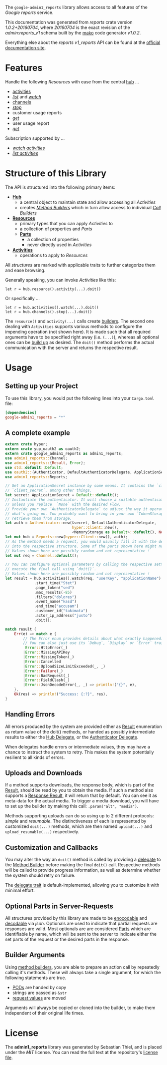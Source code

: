 <!---
DO NOT EDIT !
This file was generated automatically from 'src/mako/api/README.md.mako'
DO NOT EDIT !
-->
The `google-admin1_reports` library allows access to all features of the *Google reports* service.

This documentation was generated from *reports* crate version *1.0.2+20160704*, where *20160704* is the exact revision of the *admin:reports_v1* schema built by the [mako](http://www.makotemplates.org/) code generator *v1.0.2*.

Everything else about the *reports* *v1_reports* API can be found at the
[official documentation site](https://developers.google.com/admin-sdk/reports/).
# Features

Handle the following *Resources* with ease from the central [hub](https://docs.rs/google-admin1_reports/1.0.2+20160704/google_admin1_reports/struct.Reports.html) ... 

* [activities](https://docs.rs/google-admin1_reports/1.0.2+20160704/google_admin1_reports/struct.Activity.html)
 * [*list*](https://docs.rs/google-admin1_reports/1.0.2+20160704/google_admin1_reports/struct.ActivityListCall.html) and [*watch*](https://docs.rs/google-admin1_reports/1.0.2+20160704/google_admin1_reports/struct.ActivityWatchCall.html)
* [channels](https://docs.rs/google-admin1_reports/1.0.2+20160704/google_admin1_reports/struct.Channel.html)
 * [*stop*](https://docs.rs/google-admin1_reports/1.0.2+20160704/google_admin1_reports/struct.ChannelStopCall.html)
* customer usage reports
 * [*get*](https://docs.rs/google-admin1_reports/1.0.2+20160704/google_admin1_reports/struct.CustomerUsageReportGetCall.html)
* user usage report
 * [*get*](https://docs.rs/google-admin1_reports/1.0.2+20160704/google_admin1_reports/struct.UserUsageReportGetCall.html)


Subscription supported by ...

* [*watch activities*](https://docs.rs/google-admin1_reports/1.0.2+20160704/google_admin1_reports/struct.ActivityWatchCall.html)
* [*list activities*](https://docs.rs/google-admin1_reports/1.0.2+20160704/google_admin1_reports/struct.ActivityListCall.html)



# Structure of this Library

The API is structured into the following primary items:

* **[Hub](https://docs.rs/google-admin1_reports/1.0.2+20160704/google_admin1_reports/struct.Reports.html)**
    * a central object to maintain state and allow accessing all *Activities*
    * creates [*Method Builders*](https://docs.rs/google-admin1_reports/1.0.2+20160704/google_admin1_reports/trait.MethodsBuilder.html) which in turn
      allow access to individual [*Call Builders*](https://docs.rs/google-admin1_reports/1.0.2+20160704/google_admin1_reports/trait.CallBuilder.html)
* **[Resources](https://docs.rs/google-admin1_reports/1.0.2+20160704/google_admin1_reports/trait.Resource.html)**
    * primary types that you can apply *Activities* to
    * a collection of properties and *Parts*
    * **[Parts](https://docs.rs/google-admin1_reports/1.0.2+20160704/google_admin1_reports/trait.Part.html)**
        * a collection of properties
        * never directly used in *Activities*
* **[Activities](https://docs.rs/google-admin1_reports/1.0.2+20160704/google_admin1_reports/trait.CallBuilder.html)**
    * operations to apply to *Resources*

All *structures* are marked with applicable traits to further categorize them and ease browsing.

Generally speaking, you can invoke *Activities* like this:

```Rust,ignore
let r = hub.resource().activity(...).doit()
```

Or specifically ...

```ignore
let r = hub.activities().watch(...).doit()
let r = hub.channels().stop(...).doit()
```

The `resource()` and `activity(...)` calls create [builders][builder-pattern]. The second one dealing with `Activities` 
supports various methods to configure the impending operation (not shown here). It is made such that all required arguments have to be 
specified right away (i.e. `(...)`), whereas all optional ones can be [build up][builder-pattern] as desired.
The `doit()` method performs the actual communication with the server and returns the respective result.

# Usage

## Setting up your Project

To use this library, you would put the following lines into your `Cargo.toml` file:

```toml
[dependencies]
google-admin1_reports = "*"
```

## A complete example

```Rust
extern crate hyper;
extern crate yup_oauth2 as oauth2;
extern crate google_admin1_reports as admin1_reports;
use admin1_reports::Channel;
use admin1_reports::{Result, Error};
use std::default::Default;
use oauth2::{Authenticator, DefaultAuthenticatorDelegate, ApplicationSecret, MemoryStorage};
use admin1_reports::Reports;

// Get an ApplicationSecret instance by some means. It contains the `client_id` and 
// `client_secret`, among other things.
let secret: ApplicationSecret = Default::default();
// Instantiate the authenticator. It will choose a suitable authentication flow for you, 
// unless you replace  `None` with the desired Flow.
// Provide your own `AuthenticatorDelegate` to adjust the way it operates and get feedback about 
// what's going on. You probably want to bring in your own `TokenStorage` to persist tokens and
// retrieve them from storage.
let auth = Authenticator::new(&secret, DefaultAuthenticatorDelegate,
                              hyper::Client::new(),
                              <MemoryStorage as Default>::default(), None);
let mut hub = Reports::new(hyper::Client::new(), auth);
// As the method needs a request, you would usually fill it with the desired information
// into the respective structure. Some of the parts shown here might not be applicable !
// Values shown here are possibly random and not representative !
let mut req = Channel::default();

// You can configure optional parameters by calling the respective setters at will, and
// execute the final call using `doit()`.
// Values shown here are possibly random and not representative !
let result = hub.activities().watch(req, "userKey", "applicationName")
             .start_time("Stet")
             .page_token("sed")
             .max_results(-85)
             .filters("dolores")
             .event_name("kasd")
             .end_time("accusam")
             .customer_id("takimata")
             .actor_ip_address("justo")
             .doit();

match result {
    Err(e) => match e {
        // The Error enum provides details about what exactly happened.
        // You can also just use its `Debug`, `Display` or `Error` traits
         Error::HttpError(_)
        |Error::MissingAPIKey
        |Error::MissingToken(_)
        |Error::Cancelled
        |Error::UploadSizeLimitExceeded(_, _)
        |Error::Failure(_)
        |Error::BadRequest(_)
        |Error::FieldClash(_)
        |Error::JsonDecodeError(_, _) => println!("{}", e),
    },
    Ok(res) => println!("Success: {:?}", res),
}

```
## Handling Errors

All errors produced by the system are provided either as [Result](https://docs.rs/google-admin1_reports/1.0.2+20160704/google_admin1_reports/enum.Result.html) enumeration as return value of 
the doit() methods, or handed as possibly intermediate results to either the 
[Hub Delegate](https://docs.rs/google-admin1_reports/1.0.2+20160704/google_admin1_reports/trait.Delegate.html), or the [Authenticator Delegate](https://docs.rs/yup-oauth2/*/yup_oauth2/trait.AuthenticatorDelegate.html).

When delegates handle errors or intermediate values, they may have a chance to instruct the system to retry. This 
makes the system potentially resilient to all kinds of errors.

## Uploads and Downloads
If a method supports downloads, the response body, which is part of the [Result](https://docs.rs/google-admin1_reports/1.0.2+20160704/google_admin1_reports/enum.Result.html), should be
read by you to obtain the media.
If such a method also supports a [Response Result](https://docs.rs/google-admin1_reports/1.0.2+20160704/google_admin1_reports/trait.ResponseResult.html), it will return that by default.
You can see it as meta-data for the actual media. To trigger a media download, you will have to set up the builder by making
this call: `.param("alt", "media")`.

Methods supporting uploads can do so using up to 2 different protocols: 
*simple* and *resumable*. The distinctiveness of each is represented by customized 
`doit(...)` methods, which are then named `upload(...)` and `upload_resumable(...)` respectively.

## Customization and Callbacks

You may alter the way an `doit()` method is called by providing a [delegate](https://docs.rs/google-admin1_reports/1.0.2+20160704/google_admin1_reports/trait.Delegate.html) to the 
[Method Builder](https://docs.rs/google-admin1_reports/1.0.2+20160704/google_admin1_reports/trait.CallBuilder.html) before making the final `doit()` call. 
Respective methods will be called to provide progress information, as well as determine whether the system should 
retry on failure.

The [delegate trait](https://docs.rs/google-admin1_reports/1.0.2+20160704/google_admin1_reports/trait.Delegate.html) is default-implemented, allowing you to customize it with minimal effort.

## Optional Parts in Server-Requests

All structures provided by this library are made to be [enocodable](https://docs.rs/google-admin1_reports/1.0.2+20160704/google_admin1_reports/trait.RequestValue.html) and 
[decodable](https://docs.rs/google-admin1_reports/1.0.2+20160704/google_admin1_reports/trait.ResponseResult.html) via *json*. Optionals are used to indicate that partial requests are responses 
are valid.
Most optionals are are considered [Parts](https://docs.rs/google-admin1_reports/1.0.2+20160704/google_admin1_reports/trait.Part.html) which are identifiable by name, which will be sent to 
the server to indicate either the set parts of the request or the desired parts in the response.

## Builder Arguments

Using [method builders](https://docs.rs/google-admin1_reports/1.0.2+20160704/google_admin1_reports/trait.CallBuilder.html), you are able to prepare an action call by repeatedly calling it's methods.
These will always take a single argument, for which the following statements are true.

* [PODs][wiki-pod] are handed by copy
* strings are passed as `&str`
* [request values](https://docs.rs/google-admin1_reports/1.0.2+20160704/google_admin1_reports/trait.RequestValue.html) are moved

Arguments will always be copied or cloned into the builder, to make them independent of their original life times.

[wiki-pod]: http://en.wikipedia.org/wiki/Plain_old_data_structure
[builder-pattern]: http://en.wikipedia.org/wiki/Builder_pattern
[google-go-api]: https://github.com/google/google-api-go-client

# License
The **admin1_reports** library was generated by Sebastian Thiel, and is placed 
under the *MIT* license.
You can read the full text at the repository's [license file][repo-license].

[repo-license]: https://github.com/Byron/google-apis-rsblob/master/LICENSE.md
